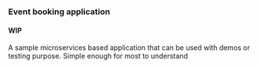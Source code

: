 ### Event booking application

#### WIP
A sample microservices based application that can be used with demos or testing purpose. Simple enough for most to understand
